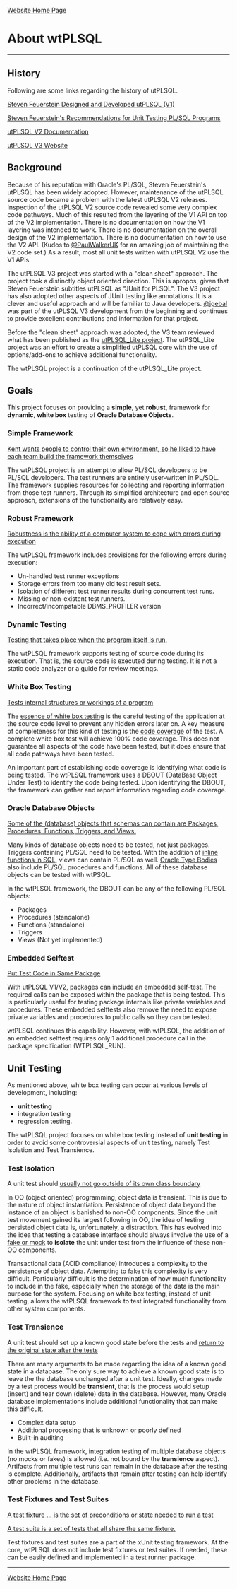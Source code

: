 [Website Home Page](README.md)

# About wtPLSQL

---
## History
Following are some links regarding the history of utPLSQL.

[Steven Feuerstein Designed and Developed utPLSQL (V1)](http://archive.oreilly.com/pub/a/oreilly/oracle/utplsql/)

[Steven Feuerstein's Recommendations for Unit Testing PL/SQL Programs](http://stevenfeuersteinonplsql.blogspot.com/2015/03/recommendations-for-unit-testing-plsql.html)

[utPLSQL V2 Documentation](https://utplsql.org/utPLSQL/v2.3.1/)

[utPLSQL V3 Website](https://utplsql.org/)

## Background
Because of his reputation with Oracle's PL/SQL, Steven Feuerstein's utPLSQL has been widely adopted.  However, maintenance of the utPLSQL source code became a problem with the latest utPLSQL V2 releases.  Inspection of the utPLSQL V2 source code revealed some very complex code pathways.  Much of this resulted from the layering of the V1 API on top of the V2 implementation.  There is no documentation on how the V1 layering was intended to work.  There is no documentation on the overall design of the V2 implementation.  There is no documentation on how to use the V2 API.  (Kudos to [@PaulWalkerUK](https://github.com/PaulWalkerUK) for an amazing job of maintaining the V2 code set.)  As a result, most all unit tests written with utPLSQL V2 use the V1 APIs.

The utPLSQL V3 project was started with a "clean sheet" approach.  The project took a distinctly object oriented direction.  This is apropos, given that Steven Feuerstein subtitles utPLSQL as "JUnit for PLSQL".  The V3 project has also adopted other aspects of JUnit testing like annotations.  It is a clever and useful approach and will be familiar to Java developers. [@jgebal](https://github.com/jgebal) was part of the utPLSQL V3 development from the beginning and continues to provide excellent contributions and information for that project.

Before the "clean sheet" approach was adopted, the V3 team reviewed what has been published as the [utPLSQL_Lite project](https://github.com/DDieterich/utplsql_lite).  The utPSQL_Lite project was an effort to create a simplified utPLSQL core with the use of options/add-ons to achieve additional functionality.

The wtPLSQL project is a continuation of the utPLSQL_Lite project.

## Goals
This project focuses on providing a **simple**, yet **robust**, framework for **dynamic**, **white box** testing of **Oracle Database Objects**.

### Simple Framework
[Kent wants people to control their own environment, so he liked to have each team build the framework themselves](https://martinfowler.com/bliki/Xunit.html)

The wtPLSQL project is an attempt to allow PL/SQL developers to be PL/SQL developers.  The test runners are entirely user-written in PL/SQL.  The framework supplies resources for collecting and reporting information from those test runners.  Through its simplified architecture and open source approach, extensions of the functionality are relatively easy.

### Robust Framework
[Robustness is the ability of a computer system to cope with errors during execution](https://en.wikipedia.org/wiki/Robustness_(computer_science))

The wtPLSQL framework includes provisions for the following errors during execution:
* Un-handled test runner exceptions
* Storage errors from too many old test result sets.
* Isolation of different test runner results during concurrent test runs.
* Missing or non-existent test runners.
* Incorrect/incompatable DBMS_PROFILER version

### Dynamic Testing
[Testing that takes place when the program itself is run.](https://en.wikipedia.org/wiki/Software_testing#Static_vs._dynamic_testing)

The wtPLSQL framework supports testing of source code during its execution.  That is, the source code is executed during testing.  It is not a static code analyzer or a guide for review meetings.

### White Box Testing
[Tests internal structures or workings of a program](https://en.wikipedia.org/wiki/Software_testing#White-box_testing)

The [essence of white box testing](https://en.wikipedia.org/wiki/White-box_testing#Overview) is the careful testing of the application at the source code level to prevent any hidden errors later on.  A key measure of completeness for this kind of testing is the [code coverage](https://en.wikipedia.org/wiki/Code_coverage) of the test.  A complete white box test will achieve 100% code coverage.  This does not guarantee all aspects of the code have been tested, but it does ensure that all code pathways have been tested.

An important part of establishing code coverage is identifying what code is being tested. The wtPLSQL framework uses a DBOUT (DataBase Object Under Test) to identify the code being tested. Upon identifying the DBOUT, the framework can gather and report information regarding code coverage.

### Oracle Database Objects
[Some of the (database) objects that schemas can contain are Packages, Procedures, Functions, Triggers, and Views.](https://docs.oracle.com/database/122/CNCPT/tables-and-table-clusters.htm#GUID-7567BE77-AFC0-446C-832A-FCC1337DEED8)

Many kinds of database objects need to be tested, not just packages. Triggers containing PL/SQL need to be tested.  With the addition of [inline functions in SQL](https://docs.oracle.com/en/database/oracle/oracle-database/12.2/sqlrf/SELECT.html#GUID-CFA006CA-6FF1-4972-821E-6996142A51C6__BABJFIDC), views can contain PL/SQL as well.  [Oracle Type Bodies](https://docs.oracle.com/database/122/ADOBJ/object-methods.htm#ADOBJ00202) also include PL/SQL procedures and functions.  All of these database objects can be tested with wtPSQL.

In the wtPLSQL framework, the DBOUT can be any of the following PL/SQL objects:
* Packages
* Procedures (standalone)
* Functions (standalone)
* Triggers
* Views (Not yet implemented)

### Embedded Selftest

[Put Test Code in Same Package](https://utplsql.org/utPLSQL/v2.3.1/samepack.html)

With utPLSQL V1/V2, packages can include an embedded self-test. The required calls can be exposed within the package that is being tested. This is particularly useful for testing package internals like private variables and procedures. These embedded selftests also remove the need to expose private variables and procedures to public calls so they can be tested.

wtPLSQL continues this capability. However, with wtPLSQL, the addition of an embedded selftest requires only 1 additional procedure call in the package specification (WTPLSQL_RUN).

## Unit Testing
As mentioned above, white box testing can occur at various levels of development, including:
* **unit testing**
* integration testing
* regression testing.

The wtPLSQL project focuses on white box testing instead of **unit testing** in order to avoid some controversial aspects of unit testing, namely Test Isolation and Test Transience.

### Test Isolation
A unit test should [usually not go outside of its own class boundary](https://en.wikipedia.org/wiki/Unit_testing#Description)

In OO (object oriented) programming, object data is transient.  This is due to the nature of object instantiation.  Persistence of object data beyond the instance of an object is banished to non-OO components.  Since the unit test movement gained its largest following in OO, the idea of testing persisted object data is, unfortunately, a distraction.  This has evolved into the idea that testing a database interface should always involve the use of a [fake or mock](https://en.wikipedia.org/wiki/Test-driven_development#Fakes.2C_mocks_and_integration_tests) to **isolate** the unit under test from the influence of these non-OO components.

Transactional data (ACID compliance) introduces a complexity to the persistence of object data. Attempting to fake this complexity is very difficult.  Particularly difficult is the determination of how much functionality to include in the fake, especially when the storage of the data is the main purpose for the system.  Focusing on white box testing, instead of unit testing, allows the wtPLSQL framework to test integrated functionality from other system components.

### Test Transience
A unit test should set up a known good state before the tests and [return to the original state after the tests](https://en.wikipedia.org/wiki/XUnit#Test_fixtures)

There are many arguments to be made regarding the idea of a known good state in a database.  The only sure way to achieve a known good state is to leave the the database unchanged after a unit test.  Ideally, changes made by a test process would be **transient**, that is the process would setup (insert) and tear down (delete) data in the database.  However, many Oracle database implementations include additional functionality that can make this difficult.
* Complex data setup
* Additional processing that is unknown or poorly defined
* Built-in auditing

In the wtPLSQL framework, integration testing of multiple database objects (no mocks or fakes) is allowed (i.e. not bound by the **transience** aspect).  Artifacts from multiple test runs can remain in the database after the testing is complete.  Additionally, artifacts that remain after testing can help identify other problems in the database.

### Test Fixtures and Test Suites

[A test fixture ... is the set of preconditions or state needed to run a test](https://en.wikipedia.org/wiki/XUnit#Test_fixtures)

[A test suite is a set of tests that all share the same fixture.](https://en.wikipedia.org/wiki/XUnit#Test_suites)

Test fixtures and test suites are a part of the xUnit testing framework. At the core, wtPLSQL does not include test fixtures or test suites. If needed, these can be easily defined and implemented in a test runner package.

---
[Website Home Page](README.md)
